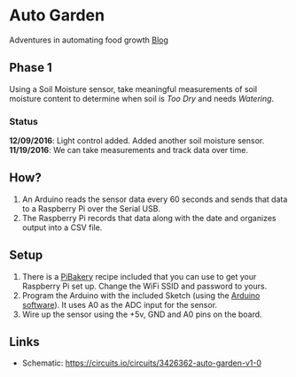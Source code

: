 # Auto Garden #
Adventures in automating food growth [Blog](http://electricsuds.com)

## Phase 1 ##
Using a Soil Moisture sensor, take meaningful measurements of soil moisture content to determine when soil is *Too Dry* and needs *Watering*.

### Status ###
**12/09/2016**: Light control added. Added another soil moisture sensor.
**11/19/2016**: We can take measurements and track data over time.

## How? ##
1. An Arduino reads the sensor data every 60 seconds and sends that data to a Raspberry Pi over the Serial USB.
2. The Raspberry Pi records that data along with the date and organizes output into a CSV file.

## Setup ##
1. There is a [PiBakery](http://www.pibakery.org) recipe included that you can use to get your Raspberry Pi set up. Change the WiFi SSID and password to yours.
2. Program the Arduino with the included Sketch (using the [Arduino software](https://www.arduino.cc/en/Main/Software)). It uses A0 as the ADC input for the sensor.
3. Wire up the sensor using the +5v, GND and A0 pins on the board.

## Links ##
* Schematic: https://circuits.io/circuits/3426362-auto-garden-v1-0
